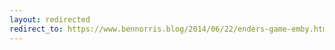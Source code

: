 ```yaml
---
layout: redirected
redirect_to: https://www.bennorris.blog/2014/06/22/enders-game-emby.html
---
```

